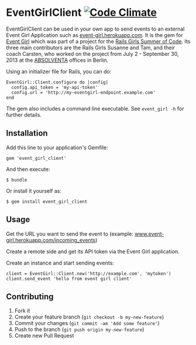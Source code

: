 # EventGirlClient [![Code Climate](https://codeclimate.com/github/Absolventa/event_girl_client.png)](https://codeclimate.com/github/Absolventa/event_girl_client)

EventGirlClient can be used in your own app to send
events to an external Event Girl Application such as 
[event-girl.herokuapp.com](event-girl.herokuapp.com).
It is the gem for [Event Girl](https://github.com/Absolventa/event_girl)
which was part of a project
for the [Rails Girls Summer of Code](http://railsgirlssummerofcode.org).
Its three main contributors are the 
Rails Girls Susanne and Tam, and their coach Carsten, who worked on the project 
from July 2 - September 30, 2013 at the [ABSOLVENTA](http://www.absolventa.de)
offices in Berlin.

Using an initializer file for Rails, you can do:

    EventGirl::Client.configure do |config|
      config.api_token = 'my-api-token'
      config.url = 'http://my-eventgirl-endpoint.example.com'
    end

The gem also includes a command line executable. See ``event_girl -h`` for further details.

## Installation

Add this line to your application's Gemfile:

    gem 'event_girl_client'

And then execute:

    $ bundle

Or install it yourself as:

    $ gem install event_girl_client

## Usage

Get the URL you want to send the event to (example: www.event-girl.herokuapp.com/incoming_events)

Create a remote side and get its API token via the Event Girl application.

Create an instance and start sending events:

    client = EventGirl::Client.new('http://example.com', 'mytoken')
    client.send_event 'hello from event girl client'

## Contributing

1. Fork it
2. Create your feature branch (`git checkout -b my-new-feature`)
3. Commit your changes (`git commit -am 'Add some feature'`)
4. Push to the branch (`git push origin my-new-feature`)
5. Create new Pull Request
